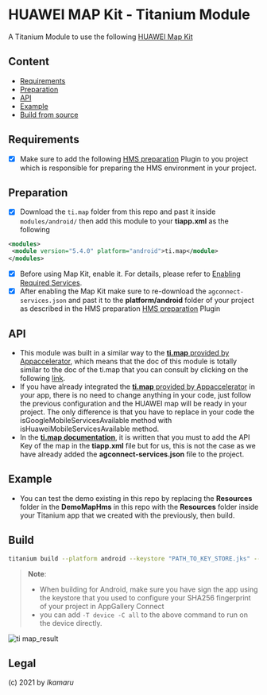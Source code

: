 # HUAWEI MAP Kit - Titanium Module

A Titanium Module to use the following [HUAWEI Map Kit](https://developer.huawei.com/consumer/en/hms/huawei-MapKit)


## Content
* [Requirements](#requirements)
* [Preparation](#preparation)
* [API](#api)
* [Example](#example)
* [Build from source](#build)

## Requirements
- [x] Make sure to add the following [HMS preparation](https://github.com/ikamaru/titanium-hms-env_preparation) Plugin to you project which is responsible for preparing the HMS environment in your project.

## Preparation
- [x] Download the `ti.map` folder from this repo and past it inside `modules/android/` then add this module to your **tiapp.xml** as the following
```xml
<modules>
 <module version="5.4.0" platform="android">ti.map</module>
</modules>
```
- [x] Before using Map Kit, enable it. For details, please refer to [Enabling Required Services](https://developer.huawei.com/consumer/en/doc/development/HMSCore-Guides-V5/android-sdk-config-agc-0000001061560289-V5).
- [x] After enabling the Map Kit make sure to re-download the `agconnect-services.json` and past it to the **platform/android** folder of your project as described in the HMS preparation [HMS preparation](https://github.com/ikamaru/titanium-hms-env_preparation#structure-of-the-project) Plugin 

## API
- This module was built in a similar way to the [**ti.map** provided by Appaccelerator](https://docs.appcelerator.com/platform/latest/#!/api/Modules.Map), which means that the doc of this module is totally similar to the doc of the ti.map that you can consult by clicking on the following [link](https://docs.appcelerator.com/platform/latest/#!/api/Modules.Map).
- If you have already integrated the [**ti.map** provided by Appaccelerator](https://docs.appcelerator.com/platform/latest/#!/api/Modules.Map) in your app, there is no need to change anything in your code, just follow the previous configuration and the HUAWEI map will be ready in your project. The only difference is that you have to replace in your code the isGoogleMobileServicesAvailable method with isHuaweiMobileServicesAvailable method.
- In the **[ti.map documentation](https://docs.appcelerator.com/platform/latest/#!/api/Modules.Map)**, it is written that you must to add the API Key of the map in the **tiapp.xml** file but for us, this is not the case as we have already added the **agconnect-services.json** file to the project.

## Example
- You can test the demo existing in this repo by replacing the **Resources** folder in the **DemoMapHms** in this repo with the **Resources** folder inside your Titanium app that we created with the previously, then build.

## Build
```bash
titanium build --platform android --keystore "PATH_TO_KEY_STORE.jks" --key-password "KEY_PWS" --alias "ALIAS" --store-password "STORE_PWD" 
```
> **Note**: 
> - When building for Android, make sure you have sign the app using the keystore that you used to configure your SHA256 fingerprint of your project in AppGallery Connect 
> - you can add `-T device -C all` to the above command to run on the device directly. 

![ti map_result](https://user-images.githubusercontent.com/61454003/101955022-5abc8100-3bfd-11eb-9658-56a7b22f04ff.gif)
## Legal

(c) 2021 by *Ikamaru*
